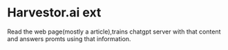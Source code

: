 # Harvestor.ai ext
Read the web page(mostly a article),trains chatgpt server with that content and answers promts using that information.
